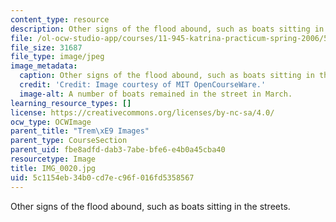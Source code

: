 ```yaml
---
content_type: resource
description: Other signs of the flood abound, such as boats sitting in the streets.
file: /ol-ocw-studio-app/courses/11-945-katrina-practicum-spring-2006/5c1154eb34b0cd7ec96f016fd5358567_IMG_0020.jpg
file_size: 31687
file_type: image/jpeg
image_metadata:
  caption: Other signs of the flood abound, such as boats sitting in the streets.
  credit: 'Credit: Image courtesy of MIT OpenCourseWare.'
  image-alt: A number of boats remained in the street in March.
learning_resource_types: []
license: https://creativecommons.org/licenses/by-nc-sa/4.0/
ocw_type: OCWImage
parent_title: "Trem\xE9 Images"
parent_type: CourseSection
parent_uid: fbe8adfd-dab3-7abe-bfe6-e4b0a45cba40
resourcetype: Image
title: IMG_0020.jpg
uid: 5c1154eb-34b0-cd7e-c96f-016fd5358567
---
```

Other signs of the flood abound, such as boats sitting in the streets.